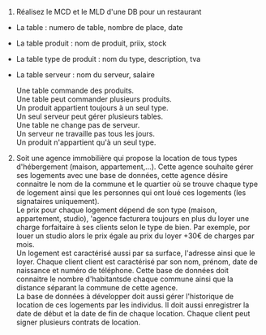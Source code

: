 1) Réalisez le MCD et le MLD d'une DB pour un restaurant

* La table : numero de table, nombre de place, date
* La table produit : nom de produit, priix, stock
* La table type de produit : nom du type, description, tva
* La table serveur : nom du serveur, salaire

    Une table commande des produits.    
    Une table peut commander plusieurs produits.    
    Un produit appartient toujours à un seul type.  
    Un seul serveur peut gérer plusieurs tables.    
    Une table ne change pas de serveur.     
    Un serveur ne travaille pas tous les jours.     
    Un produit n'appartient qu'à un seul type. 


2) Soit une agence immobilière qui propose la location de tous types d'hébergement (maison, appartement,...). Cette agence souhaite gérer ses logements avec une base de données, cette agence désire connaitre le nom de la commune et le quartier où se trouve chaque type de logement ainsi que les personnes qui ont loué ces logements (les signataires uniquement).   
Le prix pour chaque logement dépend de son type (maison, appartement, studio), 'agence facturera toujours en plus du loyer une charge forfaitaire à ses clients selon le type de bien. Par exemple, por louer un studio alors le prix égale au prix du loyer +30€ de charges par mois.  
Un logement est caractérisé aussi par sa surface, l'adresse ainsi que le loyer. Chaque client client est caractérisé par son nom, prénom, date de naissance et numéro de téléphone. Cette base de données doit connaitre le nombre d'habitantsde chaque commune ainsi que la distance séparant la commune de cette agence.  
La base de données à développer doit aussi gérer l'historique de location de ces logements par les individus. Il doit aussi enregistrer la date de début et la date de fin de chaque location.
Chaque client peut signer plusieurs contrats de location.
